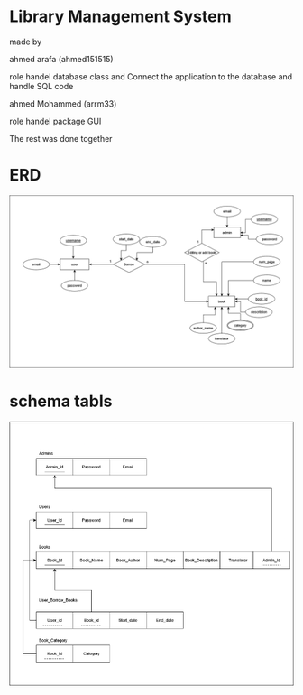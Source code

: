 # Library Management System


made by

ahmed arafa (ahmed151515)

role
    handel database class and Connect the application to the database and handle SQL code

ahmed Mohammed (arrm33)

role
    handel package GUI

The rest was done together

# ERD
![ERD](https://github.com/ahmed151515/Library-Management-System/blob/master/image/ERD.png)

# schema tabls
![schema tabls](https://github.com/ahmed151515/Library-Management-System/blob/master/image/schema.png)
